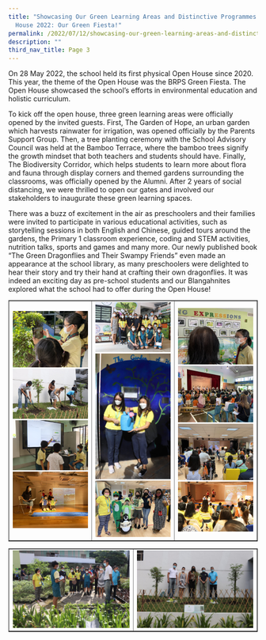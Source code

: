 ```yaml
---
title: "Showcasing Our Green Learning Areas and Distinctive Programmes at Open
  House 2022: Our Green Fiesta!"
permalink: /2022/07/12/showcasing-our-green-learning-areas-and-distinctive-programmes-at-open-house-2022/
description: ""
third_nav_title: Page 3
---
```

<p>On 28 May 2022, the school held its first physical Open House since 2020. This year, the theme of the Open House was the BRPS Green Fiesta. The Open House showcased the school&rsquo;s efforts in environmental education and holistic curriculum.</p>
<p>To kick off the open house, three green learning areas were officially opened by the invited guests. First, The Garden of Hope, an urban garden which harvests rainwater for irrigation, was opened officially by the Parents Support Group. Then, a tree planting ceremony with the School Advisory Council was held at the Bamboo Terrace, where the bamboo trees signify the growth mindset that both teachers and students should have. Finally, The Biodiversity Corridor, which helps students to learn more about flora and fauna through display corners and themed gardens surrounding the classrooms, was officially opened by the Alumni. After 2 years of social distancing, we were thrilled to open our gates and involved our stakeholders to inaugurate these green learning spaces.</p>
<p>There was a buzz of excitement in the air as preschoolers and their families were invited to participate in various educational activities, such as storytelling sessions in both English and Chinese, guided tours around the gardens, the Primary 1 classroom experience, coding and STEM activities, nutrition talks, sports and games and many more. Our newly published book &ldquo;The Green Dragonflies and Their Swampy Friends&rdquo; even made an appearance at the school library, as many preschoolers were delighted to hear their story and try their hand at crafting their own dragonflies. It was indeed an exciting day as pre-school students and our Blangahnites explored what the school had to offer during the Open House!</p>
<table style="border-collapse: collapse; width: 100%;" border="1">
<tbody>
<tr>
<td style="width: 33.3333%;"><img src="/images/gf1.jpg"><br><img src="/images/gf2.jpg"><br><img src="/images/gf3.jpg"><br><img src="/images/gf4.jpg"></td>
<td style="width: 33.3333%;"><img src="/images/gf5.jpg"><br><img src="/images/gf6.jpg"><br><img src="/images/gf7.jpg"></td>
<td style="width: 33.3333%;"><img src="/images/gf8.jpg"><br><img src="/images/gf9.jpg"><br><img src="/images/gf10.jpg"><br><img src="/images/gf11.jpg"></td>
</tr>
</tbody>
</table>
<table style="border-collapse: collapse; width: 100%;" border="1">
<tbody>
<tr>
<td style="width: 50%;"><img src="/images/gf12.jpg"></td>
<td style="width: 50%;"><img src="/images/gf13.jpg"></td>
</tr>
</tbody>
</table>